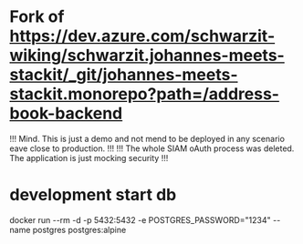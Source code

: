 # Fork of https://dev.azure.com/schwarzit-wiking/schwarzit.johannes-meets-stackit/_git/johannes-meets-stackit.monorepo?path=/address-book-backend

!!! Mind. This is just a demo and not mend to be deployed in any scenario eave close to production. !!!
!!! The whole SIAM oAuth process was deleted. The application is just mocking security !!!


# development start db
docker run --rm -d -p 5432:5432 -e POSTGRES_PASSWORD="1234" --name postgres postgres:alpine
